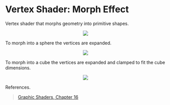 # Vertex Shader: Morph Effect

Vertex shader that morphs geometry into primitive shapes.

<p align="center">
  <img align="center" src="example.gif"><br>
</p>

To morph into a sphere the vertices are expanded.
<p align="center">
  <img align="center" src="sphere_morph.gif"><br>
</p>

To morph into a cube the vertices are expanded and clamped to fit the cube dimensions.
<p align="center">
  <img align="center" src="cube_morph.gif"><br>
</p>

References.
> [Graphic Shaders, Chapter 16](http://web.engr.oregonstate.edu/~mjb/cgeducation/ShadersBookSecond/)
